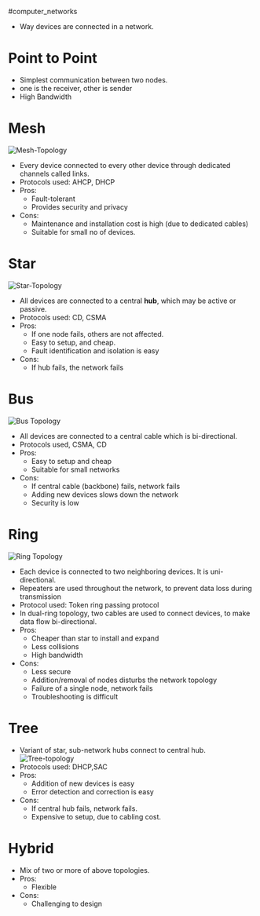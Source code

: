 #computer_networks 
+ Way devices are connected in a network.
# Point to Point
+ Simplest communication between two nodes.
+ one is the receiver, other is sender
+ High Bandwidth
# Mesh
![Mesh-Topology](https://media.geeksforgeeks.org/wp-content/uploads/20241028174648312121/Mesh-Topology-660.png)
+ Every device connected to every other device through dedicated channels called links.
+ Protocols used: AHCP, DHCP
+ Pros: 
	+ Fault-tolerant
	+ Provides security and privacy
+ Cons: 
	+ Maintenance and installation cost is high (due to dedicated cables)
	+ Suitable for small no of devices.
# Star
![Star-Topology](https://media.geeksforgeeks.org/wp-content/uploads/20241028174732747554/Star-Topology-660.png)
+ All devices are connected to a central **hub**, which may be active or passive.
+ Protocols used: CD, CSMA
+ Pros:
	+ If one node fails, others are not affected.
	+ Easy to setup, and cheap.
	+ Fault identification and isolation is easy
+ Cons:
	+ If hub fails, the network fails
# Bus
![Bus Topology](https://media.geeksforgeeks.org/wp-content/uploads/3-55.png)
+ All devices are connected to a central cable which is bi-directional.
+ Protocols used, CSMA, CD
+ Pros:
	+ Easy to setup and cheap
	+ Suitable for small networks
+ Cons: 
	+ If central cable (backbone) fails, network fails
	+ Adding new devices slows down the network
	+ Security is low
# Ring
![Ring Topology](https://media.geeksforgeeks.org/wp-content/uploads/20241028175715256679/Untitled-Diagram-153-1.jpg)
+ Each device is connected to two neighboring devices. It is uni-directional.
+ Repeaters are used throughout the network, to prevent data loss during transmission
+ Protocol used: Token ring passing protocol
+ In dual-ring topology, two cables are used to connect devices, to make data flow bi-directional.
+ Pros:
	+ Cheaper than star to install and expand
	+ Less collisions
	+ High bandwidth
+ Cons:
	+ Less secure
	+ Addition/removal of nodes disturbs the network topology
	+ Failure of a single node, network fails
	+ Troubleshooting is difficult
# Tree
+ Variant of star, sub-network hubs connect to central hub.![Tree-topology](https://media.geeksforgeeks.org/wp-content/uploads/20240614234036/Tree-topology-660.png)
+ Protocols used: DHCP,SAC
+ Pros: 
	+ Addition of new devices is easy
	+ Error detection and correction is easy
+ Cons:
	+ If central hub fails, network fails.
	+ Expensive to setup, due to cabling cost.
# Hybrid
+ Mix of two or more of above topologies.
+ Pros: 
	+ Flexible
+ Cons:
	+ Challenging to design